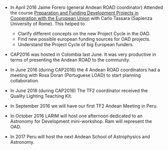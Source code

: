 
* In April 2016 Jaime Forero (general Andean ROAD coordinator) Attended the course [Preparation and Funding Development Projects in Cooperation with the European Union](https://educacioncontinuada.uniandes.edu.co/index.php/es/nuestra-oferta/1184_fuentes-de-financiacion-y-formulacion-de-proyectos-sociales-en-la-cooperacion-euro-latinoamericana) with Carlo Tassara (Sapienza University of Rome). 
  This helped to 
  - Clarify different concepts on the new Project Cycle in the OAD.
  - Find new possible european funding sources for OAD projects.
  - Understand the Project Cycle of big European funders.

* CAP2016 was hosted in Colombia last June. It was very productive in terms of presenting the Andean ROAD to the community.

* In June 2016 (during CAP2016) the 4 Andean ROAD coordinators had a meeting with Rosa Doran (Portuguese LOAD) to start planning collaboration.

* In June 2016 (during CAP2016) The TF2 coordinator received the Quality Lighting Teaching Kit.

* In September 2016 we will have our first TF2 Andean Meeting in Peru.

* In October 2016 LARIM will host one afternoon dedicated to an Astronomy for Development mini-workshop. Ram will represent the OAD.

* In 2017 Peru will host the next Andean School of Astrophysics and Astronomy.


